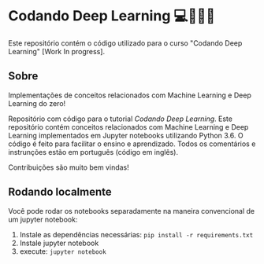 # Codando Deep Learning :computer::thinking::brazil:

Este repositório contém o código utilizado para o curso "Codando Deep Learning" [Work In progress].

## Sobre

Implementações de conceitos relacionados com Machine Learning e Deep Learning do zero!

Repositório com código para o tutorial *Codando Deep Learning*. Este repositório contém conceitos relacionados com Machine Learning e Deep Learning implementados em Jupyter notebooks utilizando Python 3.6. O código é feito para facilitar o ensino e aprendizado. Todos os comentários e instrunções estão em português (código em inglês).

Contribuições são muito bem vindas!

## Rodando localmente

Você pode rodar os notebooks separadamente na maneira convencional de um jupyter notebook:

1. Instale as dependências necessárias: `pip install -r requirements.txt`
2. Instale jupyter notebook
3. execute: `jupyter notebook`
